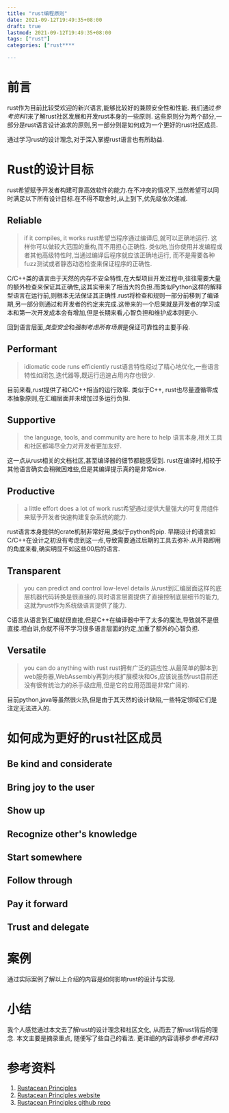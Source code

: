 ```yaml
---
title: "rust编程原则"
date: 2021-09-12T19:49:35+08:00
draft: true
lastmod: 2021-09-12T19:49:35+08:00
tags: ["rust"]
categories: ["rust****

---
```


# 前言
rust作为目前比较受欢迎的新兴语言,能够比较好的兼顾安全性和性能. 我们通过*参考资料1*来了解rust社区发展和开发rust本身的一些原则. 这些原则分为两个部分,一部分是rust语言设计追求的原则,另一部分则是如何成为一个更好的rust社区成员.

通过学习rust的设计理念,对于深入掌握rust语言也有所助益.

# Rust的设计目标
rust希望赋予开发者构建可靠高效软件的能力.在不冲突的情况下,当然希望可以同时满足以下所有设计目标.在不得不取舍时,从上到下,优先级依次递减.

## Reliable
> if it compiles, it works
rust希望当程序通过编译后,就可以正确地运行. 这样你可以做较大范围的重构,而不用担心正确性. 类似地,当你使用并发编程或者其他高级特性时,当通过编译后程序就应该正确地运行, 而不是需要各种fuzz测试或者静态动态检查来保证程序的正确性.

C/C++类的语言由于天然的内存不安全特性,在大型项目开发过程中,往往需要大量的额外检查来保证其正确性,这其实带来了相当大的负担.而类似Python这样的解释型语言在运行前,则根本无法保证其正确性.rust将检查和规则一部分前移到了编译期,另一部分则通过和开发者的约定来完成.这带来的一个后果就是开发者的学习成本和第一次开发成本会有增加,但是长期来看,心智负担和维护成本则更小.

回到语言层面,*类型安全*和*强制考虑所有场景*是保证可靠性的主要手段.

## Performant
> idiomatic code runs efficiently
rust语言特性经过了精心地优化,一些语言特性如闭包,迭代器等,既运行迅速占用内存也很少.

目前来看,rust提供了和C/C++相当的运行效率. 类似于C++, rust也尽量遵循零成本抽象原则,在汇编层面并未增加过多运行负担.

## Supportive
> the language, tools, and community are here to help
语言本身,相关工具和社区都竭尽全力对开发者更加友好.

这一点从rust相关的文档社区,甚至编译器的细节都能感受到. rust在编译时,相较于其他语言确实会稍微困难些,但是其编译提示真的是非常nice.

## Productive
> a little effort does a lot of work
rust希望通过提供大量强大的可复用组件来赋予开发者快速构建复杂系统的能力.

rust语言本身提供的crate机制非常好用,类似于python的pip. 早期设计的语言如C/C++在设计之初没有考虑到这一点,导致需要通过后期的工具去弥补.从开箱即用的角度来看,确实明显不如这些00后的语言.

## Transparent
> you can predict and control low-level details
从rust到汇编层面这样的底层机器代码转换是很直接的.同时语言层面提供了直接控制底层细节的能力,这就为rust作为系统级语言提供了能力.

C语言从语言到汇编就很直接,但是C++在编译器中干了太多的魔法,导致就不是很直接.坦白讲,你就不得不学习很多语言层面的约定,加重了额外的心智负担.

## Versatile
> you can do anything with rust
rust拥有广泛的适应性.从最简单的脚本到web服务器,WebAssembly再到内核扩展模块和Os,应该说虽然rust目前还没有很有统治力的杀手级应用,但是它的应用范围是非常广阔的.

目前python,java等虽然很火热,但是由于其天然的设计缺陷,一些特定领域它们是注定无法进入的.

# 如何成为更好的rust社区成员

## Be kind and considerate

## Bring joy to the user

## Show up

## Recognize other's knowledge

## Start somewhere

## Follow through

## Pay it forward

## Trust and delegate

# 案例
通过实际案例了解以上介绍的内容是如何影响rust的设计与实现.

# 小结
我个人感觉通过本文去了解rust的设计理念和社区文化, 从而去了解rust背后的理念. 本文主要是摘录重点, 随便写了些自己的看法. 更详细的内容请移步*参考资料3*

# 参考资料
1. [Rustacean Principles](https://smallcultfollowing.com/babysteps//blog/2021/09/08/rustacean-principles//)
2. [Rustacean Principles website](https://rustacean-principles.netlify.app/what_is_rust.html)
3. [Rustacean Principles github repo](https://github.com/nikomatsakis/rustacean-principles)

